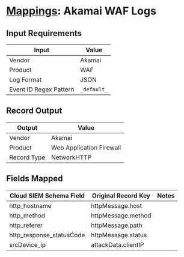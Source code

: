 # [Mappings](README.md): Akamai WAF Logs

## Input Requirements

|Input|Value|
|-----|-----|
|Vendor|Akamai|
|Product|WAF|
|Log Format|JSON|
|Event ID Regex Pattern|`_default_`|

## Record Output

|Output|Value|
|------|-----|
|Vendor|Akamai|
|Product|Web Application Firewall|
|Record Type|NetworkHTTP|

## Fields Mapped

|Cloud SIEM Schema Field|Original Record Key|Notes|
|-----------------------|-------------------|-----|
|http_hostname|httpMessage.host||
|http_method|httpMessage.method||
|http_referer|httpMessage.path||
|http_response_statusCode|httpMessage.status||
|srcDevice_ip|attackData.clientIP||

